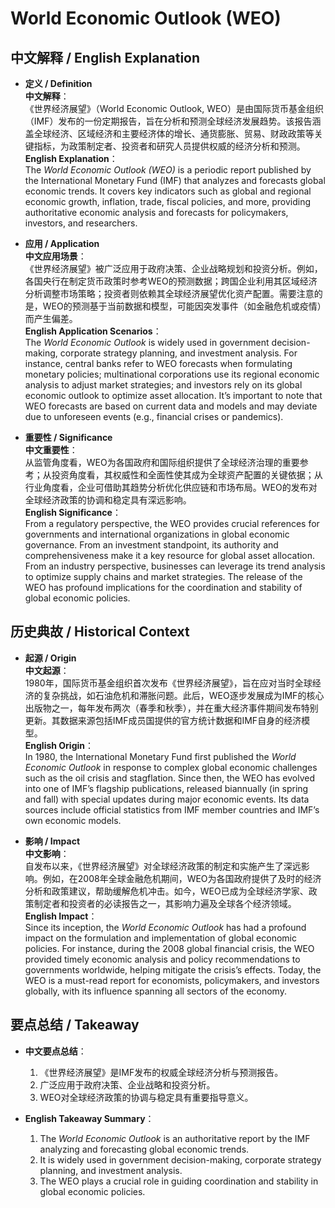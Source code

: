 # World Economic Outlook (WEO)

## 中文解释 / English Explanation

* **定义 / Definition**  
  **中文解释**：  
  《世界经济展望》（World Economic Outlook, WEO）是由国际货币基金组织（IMF）发布的一份定期报告，旨在分析和预测全球经济发展趋势。该报告涵盖全球经济、区域经济和主要经济体的增长、通货膨胀、贸易、财政政策等关键指标，为政策制定者、投资者和研究人员提供权威的经济分析和预测。  
  **English Explanation**：  
  The *World Economic Outlook (WEO)* is a periodic report published by the International Monetary Fund (IMF) that analyzes and forecasts global economic trends. It covers key indicators such as global and regional economic growth, inflation, trade, fiscal policies, and more, providing authoritative economic analysis and forecasts for policymakers, investors, and researchers.

* **应用 / Application**  
  **中文应用场景**：  
  《世界经济展望》被广泛应用于政府决策、企业战略规划和投资分析。例如，各国央行在制定货币政策时参考WEO的预测数据；跨国企业利用其区域经济分析调整市场策略；投资者则依赖其全球经济展望优化资产配置。需要注意的是，WEO的预测基于当前数据和模型，可能因突发事件（如金融危机或疫情）而产生偏差。  
  **English Application Scenarios**：  
  The *World Economic Outlook* is widely used in government decision-making, corporate strategy planning, and investment analysis. For instance, central banks refer to WEO forecasts when formulating monetary policies; multinational corporations use its regional economic analysis to adjust market strategies; and investors rely on its global economic outlook to optimize asset allocation. It’s important to note that WEO forecasts are based on current data and models and may deviate due to unforeseen events (e.g., financial crises or pandemics).

* **重要性 / Significance**  
  **中文重要性**：  
  从监管角度看，WEO为各国政府和国际组织提供了全球经济治理的重要参考；从投资角度看，其权威性和全面性使其成为全球资产配置的关键依据；从行业角度看，企业可借助其趋势分析优化供应链和市场布局。WEO的发布对全球经济政策的协调和稳定具有深远影响。  
  **English Significance**：  
  From a regulatory perspective, the WEO provides crucial references for governments and international organizations in global economic governance. From an investment standpoint, its authority and comprehensiveness make it a key resource for global asset allocation. From an industry perspective, businesses can leverage its trend analysis to optimize supply chains and market strategies. The release of the WEO has profound implications for the coordination and stability of global economic policies.

## 历史典故 / Historical Context

* **起源 / Origin**  
  **中文起源**：  
  1980年，国际货币基金组织首次发布《世界经济展望》，旨在应对当时全球经济的复杂挑战，如石油危机和滞胀问题。此后，WEO逐步发展成为IMF的核心出版物之一，每年发布两次（春季和秋季），并在重大经济事件期间发布特别更新。其数据来源包括IMF成员国提供的官方统计数据和IMF自身的经济模型。  
  **English Origin**：  
  In 1980, the International Monetary Fund first published the *World Economic Outlook* in response to complex global economic challenges such as the oil crisis and stagflation. Since then, the WEO has evolved into one of IMF’s flagship publications, released biannually (in spring and fall) with special updates during major economic events. Its data sources include official statistics from IMF member countries and IMF’s own economic models.

* **影响 / Impact**  
  **中文影响**：  
  自发布以来，《世界经济展望》对全球经济政策的制定和实施产生了深远影响。例如，在2008年全球金融危机期间，WEO为各国政府提供了及时的经济分析和政策建议，帮助缓解危机冲击。如今，WEO已成为全球经济学家、政策制定者和投资者的必读报告之一，其影响力遍及全球各个经济领域。  
  **English Impact**：  
  Since its inception, the *World Economic Outlook* has had a profound impact on the formulation and implementation of global economic policies. For instance, during the 2008 global financial crisis, the WEO provided timely economic analysis and policy recommendations to governments worldwide, helping mitigate the crisis’s effects. Today, the WEO is a must-read report for economists, policymakers, and investors globally, with its influence spanning all sectors of the economy.

## 要点总结 / Takeaway

* **中文要点总结**：
  1. 《世界经济展望》是IMF发布的权威全球经济分析与预测报告。
  2. 广泛应用于政府决策、企业战略和投资分析。
  3. WEO对全球经济政策的协调与稳定具有重要指导意义。

* **English Takeaway Summary**：
  1. The *World Economic Outlook* is an authoritative report by the IMF analyzing and forecasting global economic trends.
  2. It is widely used in government decision-making, corporate strategy planning, and investment analysis.
  3. The WEO plays a crucial role in guiding coordination and stability in global economic policies.